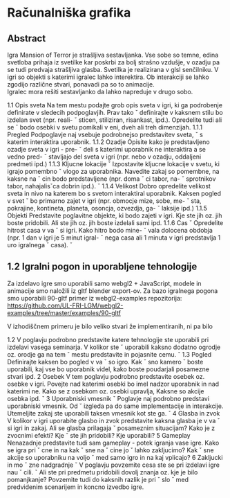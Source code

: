 <!-- NASLOVNICA -->

# Računalniška grafika

## Abstract

Igra Mansion of Terror je strašljiva sestavljanka. Vse sobe so temne, edina svetloba prihaja iz svetilke kar poskrbi za bolj strašno vzdušje, v ozadju pa se tudi predvaja strašljiva glasba.
Svetilka je realizirana v glsl senčilniku. V igri so objekti s katerimi igralec lahko interektira. Ob interakciji se lahko zgodijo različne stvari, ponavadi pa so to animacije.  
Igralec mora rešiti sestavljanko da lahko napreduje v drugo sobo.


1.1 Opis sveta
Na tem mestu podajte grob opis sveta v igri, ki ga podrobenje definirate v sledecih podpoglavjih. Prav tako ˇ
definirajte v kaksnem stilu bo izdelan svet (npr. reali- ˇ
sticen, stiliziran, risankast, ipd.). Opredelite tudi ali se ˇ
bodo osebki v svetu pomikali v eni, dveh ali treh dimenzijah.
1.1.1 Pregled
Podpoglavje naj vsebuje podrobnejso predstavitev sveta, ˇ
s katerim interaktira uporabnik.
1.1.2 Ozadje
Opisite kako je predstavljeno ozadje sveta v igri - pre- ˇ
deli s katerimi uporabnik ne interaktira a se vedno pred- ˇ
stavljajo del sveta v igri (npr. nebo v ozadju, oddaljeni
predmeti ipd.)
1.1.3 Kljucne lokacije ˇ
Izpostavite kljucne lokacije v svetu, ki igrajo pomembno ˇ
vlogo za uporabnika. Navedite zakaj so pomembne, na
kaksne na ˇ cin bodo predstavljene (npr. doma ˇ ci tabor, na- ˇ
sprotnikov tabor, nahajalisˇca dobrin ipd.). ˇ
1.1.4 Velikost
Dobro opredelite velikost sveta in nivo na katerem bo
s svetom interaktiral uporabnik. Kaksen pogled v svet ˇ
bo primarno zajet v igri (npr. obmocje mize, sobe, me- ˇ
sta, pokrajine, kontineta, planeta, osoncja, ozvezdja, ga- ˇ
laksije ipd.)
1.1.5 Objekti
Predstavite poglavitne objekte, ki bodo zajeti v igri. Kje
ste jih oz. jih boste pridobili. Ali ste jih oz. jih boste
izdelali sami ipd.
1.1.6 Cas ˇ
Opredelite hitrost casa v va ˇ si igri. Kako hitro bodo mine- ˇ
vala dolocena obdobja (npr. 1 dan v igri je 5 minut igral- ˇ
nega casa ali 1 minuta v igri predstavlja 1 uro igralnega ˇ
casa). ˇ


## 1.2 Igralni pogon in uporabljene tehnologije

Za izdelavo igre smo uporabili samo webgl2 + JavaScript, modele in animacije smo naložili iz gltf blender export-ov. Za bazo igralnega pogona smo uporabili 90-gltf primer iz webgl2-examples repozitorija: https://github.com/UL-FRI-LGM/webgl2-examples/tree/master/examples/90-gltf  

V izhodiščnem primeru je bilo veliko stvari že implementiranih, ni pa bilo 

1.2 
V poglavju podrobno predstavite katere tehnologije ste
uporabili pri izdelavi vasega seminarja. V kolikor ste ˇ
uporabili kaksno dodatno ogrodje oz. orodje ga na tem ˇ
mestu predstavite in pojasnite cemu. ˇ
1.3 Pogled
Definirajte kaksen bo pogled v va ˇ so igro. Kak ˇ sno kamero ˇ
boste uporabili, kaj vse bo uporabnik videl, kako boste
poudarjali posamezne stvari ipd.
2 Osebek
V tem poglavju podrobno predstavite osebek oz. osebke
v igri. Povejte nad katerimi osebki bo imel nadzor uporabnik in nad katerimi ne. Kako se z osebkom oz. osebki
upravlja, Kaksne so akcije osebka ipd. ˇ
3 Uporabniski vmesnik ˇ
Poglavje naj podrobno predstavi uporabniski vmesnik. Od ˇ
izgleda pa do same implementacije in interakcije. Utemeljite zakaj ste uporabili taksen vmesnik kot ste ga. ˇ
4 Glasba in zvok
V kolikor v igri uporabite glasbo in zvok predstavite kaksna glasba je v va ˇ si igri in zakaj. Ali se glasba prilagaja ˇ
posameznim situacijam? Kako je z zvocnimi efekti? Kje ˇ
ste jih pridobili? Kje uporabili?
5 Gameplay
Nenazadnje predstavite tudi sam gameplay - potek igranja vase igre. Kako se igra pri ˇ cne in na kak ˇ sne na ˇ cine jo ˇ
lahko zakljucimo? Kak ˇ sne akcije so uporabniku na voljo ˇ
med samo igro in na kaj vplicajo?
6 Zakljucki in mo ˇ zne nadgradnje ˇ
V poglavju povzemite cesa ste se pri izdelavi igre nau ˇ cili. ˇ
Ali ste pri predmetu pridobili dovolj znanja oz. kje je bilo
pomanjkanje? Povzemite tudi do kaksnih razlik je pri ˇ slo ˇ
med predvidenim scenarijem in koncno izvedbo igre. 

